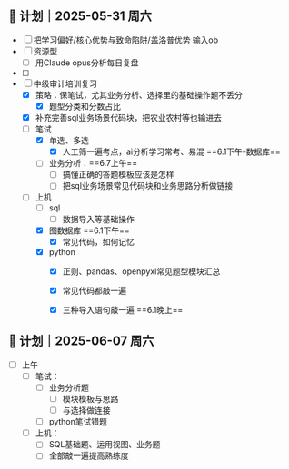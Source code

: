 
## 🧭 计划｜2025-05-31 周六
- [ ] 把学习偏好/核心优势与致命陷阱/盖洛普优势 输入ob  
- [ ] 资源型
	- [ ] 用Claude opus分析每日复盘
- [ ] 
- [ ] 中级审计培训复习
	- [x] 策略：保笔试，尤其业务分析、选择里的基础操作题不丢分
		- [x] 题型分类和分数占比
	- [x] 补充完善sql业务场景代码块，把农业农村等也输进去
	- [ ] 笔试
		- [x] 单选、多选
			- [x] 人工筛一遍考点，ai分析学习常考、易混  ==6.1下午-数据库== 
		- [ ] 业务分析：==6.7上午==
			- [ ] 搞懂正确的答题模板应该是怎样
			- [ ] 把sql业务场景常见代码块和业务思路分析做链接
	- [ ] 上机
		- [ ] sql
			- [ ] 数据导入等基础操作
		- [x] 图数据库  ==6.1下午==
			- [x] 常见代码，如何记忆   
		- [x] python
			- [x] 正则、pandas、openpyxl常见题型模块汇总
			- [x] 常见代码都敲一遍
			- [x] 三种导入语句敲一遍 ==6.1晚上==






## 🧭 计划｜2025-06-07 周六
- [ ] 上午
	- [ ] 笔试：
		- [ ] 业务分析题
			- [ ] 模块模板与思路
			- [ ] 与选择做连接
		- [ ] python笔试错题
	- [ ] 上机：
		- [ ] SQL基础题、运用视图、业务题
		- [ ] 全部敲一遍提高熟练度